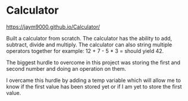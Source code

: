 # Calculator
https://jaym9000.github.io/Calculator/

Built a calculator from scratch. The calculator has the ability to add, subtract, divide and multiply.
The calculator can also string multiple operators together for example: 12 + 7 - 5 * 3 = should yield 42.

The biggest hurdle to overcome in this project was storing the first and second number and doing an operation on them.

I overcame this hurdle by adding a temp variable which will allow me to know if the first value has been stored yet or if I am yet to store the first value. 

